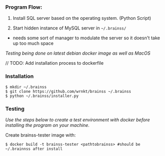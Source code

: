 ### Program Flow:

1. Install SQL server based on the operating system. (Python Script)

2. Start hidden instance of MySQL server in `~/.brainss/`
 - needs some sort of manager to modulate the server so it doesn't
   take up too much space

*Testing being done on latest debian docker image as well as MacOS*

// TODO: Add installation process to dockerfile

### Installation
```
$ mkdir ~/.brainss
$ git clone https://github.com/wrnkt/brainss ~/.brainss
$ python ~/.brainss/installer.py 
```

### Testing

*Use the steps below to create a test environment with docker
before installing the program on your machine.*

Create brainss-tester image with:
``` 
$ docker build -t brainss-tester <pathtobrainss> #should be ~/.brainnss after install
```

